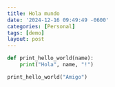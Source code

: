 ```yaml
---
title: Hola mundo
date: '2024-12-16 09:49:49 -0600'
categories: [Personal]
tags: [demo]
layout: post
---
```


```python 
def print_hello_world(name):
    print("Hola", name, "!")

print_hello_world("Amigo")
```
